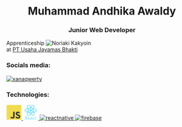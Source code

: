 <h1 align="center">Muhammad Andhika Awaldy</h1>
<h3 align="center">Junior Web Developer</h3>
<img align="right" alt="Noriaki Kakyoin" width="400" src="[https://i.pinimg.com/originals/9b/56/5a/9b565a4132628c51b7112067160e45c7.gif](https://media.giphy.com/media/3orifdO6eKr9YBdOBq/giphy.gif)"

Apprenticeship at [PT Usaha Jayamas Bhakti](https://lookmedia.co.id/)

<h3 align="left">Socials media:</h3>
<p align="left">
<a href="https://www.instagram.com/maawaldy_" target="blank"><img align="center" src="https://raw.githubusercontent.com/rahuldkjain/github-profile-readme-generator/master/src/images/icons/Social/instagram.svg" alt="xanaqwerty" height="30" width="40" /></a>
</p>

<h3 align="left">Technologies:</h3>
<a href="https://developer.mozilla.org/en-US/docs/Web/JavaScript" target="_blank" rel="noreferrer"> <img src="https://raw.githubusercontent.com/devicons/devicon/master/icons/javascript/javascript-original.svg" alt="javascript" width="40" height="40"/> </a>
<a href="https://reactjs.org/" target="_blank" rel="noreferrer"> <img src="https://raw.githubusercontent.com/devicons/devicon/master/icons/react/react-original-wordmark.svg" alt="react" width="40" height="40"/> </a>
<a href="https://reactnative.dev/" target="_blank" rel="noreferrer"> <img src="https://reactnative.dev/img/header_logo.svg" alt="reactnative" width="40" height="40"/> </a> 
<a href="https://www.php.net/" target="_blank" rel="noreferrer"> <img src="https://www.vectorlogo.zone/logos/php/php-icon.svg" alt="firebase" width="40" height="40"/> </a>
<p align="left">   </p>
<br/>

